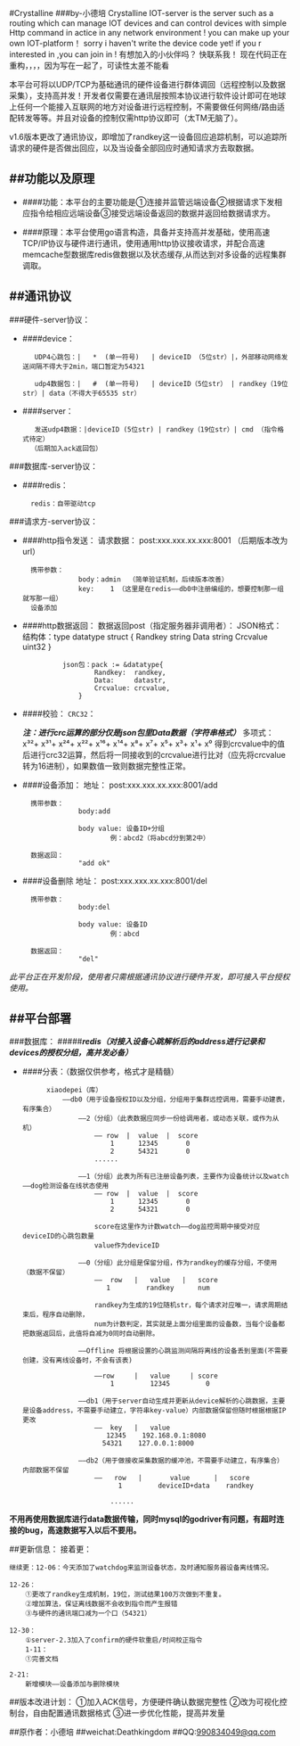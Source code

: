 #Crystalline
###by-小德培
Crystalline IOT-server is the server such as a routing which can manage IOT devices and can control devices with simple Http command in actice in any network environment ! you can make up your own IOT-platform！ sorry i haven't write the device code yet! if you r interested in ,you can join in ! 
 有想加入的小伙伴吗？
 快联系我！
 现在代码正在重构，，，，因为写在一起了，可读性太差不能看                                    

本平台可将以UDP/TCP为基础通讯的硬件设备进行群体调回（远程控制以及数据采集），支持高并发！开发者仅需要在通讯层按照本协议进行软件设计即可在地球上任何一个能接入互联网的地方对设备进行远程控制，不需要做任何网络/路由适配转发等等。并且对设备的控制仅需http协议即可（太TM无脑了）。



v1.6版本更改了通讯协议，即增加了randkey这一设备回应追踪机制，可以追踪所请求的硬件是否做出回应，以及当设备全部回应时通知请求方去取数据。


##功能以及原理
-------



- ####功能：本平台的主要功能是①连接并监管远端设备②根据请求下发相应指令给相应远端设备③接受远端设备返回的数据并返回给数据请求方。

- ####原理：本平台使用go语言构造，具备并支持高并发基础，使用高速TCP/IP协议与硬件进行通讯，使用通用http协议接收请求，并配合高速memcache型数据库redis做数据以及状态缓存,从而达到对多设备的远程集群调取。




##通讯协议
------
###硬件-server协议：
- ####device：

         UDP4心跳包：|   *  (单一符号)   | deviceID （5位str）|，外部移动网络发送间隔不得大于2min，端口暂定为54321
         
         udp4数据包：|   #  (单一符号)   | deviceID（5位str） | randkey（19位str）| data（不得大于65535 str）

- ####server：

         发送udp4数据：|deviceID (5位str) | randkey（19位str）| cmd （指令格式待定）
    	（后期加入ack返回包）







###数据库-server协议：
- ####redis：

		redis：自带驱动tcp

###请求方-server协议：


- ####http指令发送：
		请求数据：
                    post:xxx.xxx.xx.xxx:8001 （后期版本改为url）
                          
		携带参数：
                    body：admin  （简单验证机制，后续版本改善）	
				    key:    1 （这里是在redis——db0中注册编组的，想要控制那一组就写那一组）
		设备添加




- ####http数据返回：
		数据返回post（指定服务器非调用者）：
			JSON格式：
				结构体：type datatype struct {
						Randkey  string
						Data     string
						Crcvalue uint32
					}
					
				json包：pack := &datatype{
						Randkey:  randkey,
						Data:     datastr,
						Crcvalue: crcvalue,
					}
				
				

- ####校验：
	`CRC32`：

	***注：进行crc运算的部分仅是json包里Data数据（字符串格式）***
			多项式：x³²+ x³¹+ x²⁴+ x²²+ x¹⁶+ x¹⁴+ x⁸+ x⁷+ x⁵+ x³+ x¹+ x⁰
			得到crcvalue中的值后进行crc32运算，然后将一同接收到的crcvalue进行比对（应先将crcvalue转为16进制），如果数值一致则数据完整性正常。




- ####设备添加：
        地址：
                    post:xxx.xxx.xx.xxx:8001/add

        携带参数：
                    body:add
                    
                    body value: 设备ID+分组
                            例：abcd2（将abcd分到第2中）
                            
        数据返回：
                    "add ok"


- ####设备删除
        地址：
                    post:xxx.xxx.xx.xxx:8001/del

        携带参数：
                    body:del
                    
                    body value: 设备ID
                            例：abcd
                            
        数据返回：
                    "del"













*此平台正在开发阶段，使用者只需根据通讯协议进行硬件开发，即可接入平台授权使用。*


##平台部署
-----
###数据库：
#####***redis（对接入设备心跳解析后的address进行记录和devices的授权分组，高并发必备）***

- ####分表：（数据仅供参考，格式才是精髓）
    
			xiaodepei（库）
				——db0（用于设备授权ID以及分组，分组用于集群远控调用，需要手动建表，有序集合）
					——2（分组）（此表数据应同步一份给调用者，或动态关联，或作为从机）
						—— row  |  value  |  score
						    1	   12345       0
						    2      54321       0
						......
					
					——1（分组）此表为所有已注册设备列表，主要作为设备统计以及watch——dog检测设备在线状态使用
						—— row  |  value  |  score
						    1	   12345       0
						    2      54321       0
                            
						score在这里作为计数watch——dog监控周期中接受对应deviceID的心跳包数量
						value作为deviceID

					——0（分组）此分组是保留分组，作为randkey的缓存分组，不使用（数据不保留）
						——  row   |   value   |   score
						   1         randkey	  num 
                                       
						randkey为生成的19位随机str，每个请求对应唯一，请求周期结束后，程序自动删除，
						num为计数判定，其实就是上面分组里面的设备数，当每个设备都把数据返回后，此值将自减为0同时自动删除。
                        
                    ——Offline 将根据设置的心跳监测间隔将离线的设备丢到里面(不需要创建，没有离线设备时，不会有该表)
                    
                        ——row     |   value     | score 
                            1         12345         0

				    ——db1（用于server自动生成并更新从device解析的心跳数据，主要是设备address，不需要手动建立，字符串key-value）内部数据保留但随时根据根据IP更改
				    	——  key   |   value
					       12345    192.168.0.1:8080
					      54321    127.0.0.1:8000

			    	——db2（用于做接收采集数据的缓冲池，不需要手动建立，有序集合）内部数据不保留
				    	——   row   |       value      |   score
				    	      1	        deviceID+data    randkey
					
				    		......
**不用再使用数据库进行data数据传输，同时mysql的godriver有问题，有超时连接的bug，高速数据写入以后不要用。**

	
##更新信息：
    接着更：

	继续更：12-06：今天添加了watchdog来监测设备状态，及时通知服务器设备离线情况。

	12-26：
		①更改了randkey生成机制，19位，测试结果100万次做到不重复。
		②增加算法，保证离线数据不会收到指令而产生报错
		③与硬件的通讯端口减为一个口（54321）

	12-30： 
		①server-2.3加入了confirm的硬件软重启/时间校正指令        
    	1-11：
		①完善文档
	
	2-21:
		新增模块——设备添加与删除模块


##版本改进计划：
    ①加入ACK信号，方便硬件确认数据完整性
    ②改为可视化控制台，自由配置通讯数据格式
    ③进一步优化性能，提高并发量
    
##原作者：小德培
##weichat:Deathkingdom
##QQ:990834049@qq.com
